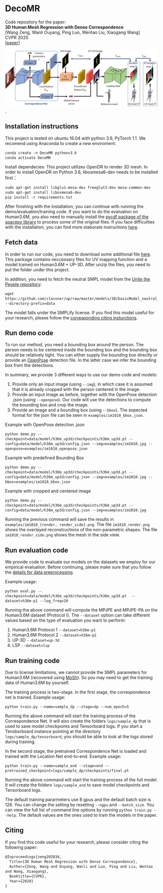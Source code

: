 # DecoMR
Code repository for the paper:  
**3D Human Mesh Regression with Dense Correspondence**  
[Wang Zeng, Wanli Ouyang, Ping Luo, Wentao Liu, Xiaogang Wang]  
CVPR 2020  
[[paper](https://arxiv.org/pdf/2006.05734.pdf)]

![teaser](images/framework.PNG).

## Installation instructions
This project is tested on ubuntu 16.04 with python 3.6, PyTorch 1.1. We recomend using Anaconda to create a new enviroment:

```
conda create -n DecoMR python=3.6
conda activate DecoMR
```

Install dependecies: This project utilizes OpenDR to render 3D mesh. 
In order to install OpenDR on Python 3.6, libosmesa6-dev needs to be installed first：
```
sudo apt-get install libglu1-mesa-dev freeglut3-dev mesa-common-dev
sudo apt-get install libosmesa6-dev
pip install -r requirements.txt
```

After finishing with the installation, 
you can continue with running the demo/evaluation/training code. 
If you want to do the evaluation on Human3.6M, 
you also need to manually install the 
[pycdf package of the spacepy library](https://pythonhosted.org/SpacePy/pycdf.html) 
to process some of the original files. 
If you face difficulties with the installation, 
you can find more elaborate instructions 
[here](https://stackoverflow.com/questions/37232008/how-read-common-data-formatcdf-in-python).

## Fetch data
In order to run our code, you need to download some additional 
file [here](https://drive.google.com/drive/folders/1xWBVfQa7OZ14VgT9BVO9Lj_kDqRAcQ-e?usp=sharing).
This package contains neccessary files for UV mapping function and a model trained on Human3.6M + UP-3D.
After unzip the files, you need to put the folder under this project. 

In addition, you need to fetch the neutral SMPL model from the 
[Unite the People repository](https://github.com/classner/up):
```
wget https://github.com/classner/up/raw/master/models/3D/basicModel_neutral_lbs_10_207_0_v1.0.0.pkl --directory-prefix=data
```
The model falls under the SMPLify license. 
If you find this model useful for your research, please follow the 
[corresponding citing insturctions](https://github.com/classner/up/tree/master/3dfit/README.md).


## Run demo code
To run our method, you need a bounding box around the person. 
The person needs to be centered inside the bounding box and 
the bounding box should be relatively tight. 
You can either supply the bounding box directly or provide an
 [OpenPose](https://github.com/CMU-Perceptual-Computing-Lab/openpose) detection file. 
 In the latter case we infer the bounding box from the detections.

In summary, we provide 3 different ways to use our demo code and models:
1. Provide only an input image (using ```--img```), in which case it is assumed that
 it is already cropped with the person centered in the image.
2. Provide an input image as before, 
together with the OpenPose detection .json (using ```--openpose```). 
Our code will use the detections to compute the bounding box and crop the image.
3. Provide an image and a bounding box (using ```--bbox```). 
The expected format for the json file can be seen in ```examples/im1010_bbox.json```.

Example with OpenPose detection .json
```
python demo.py --checkpoint=data/model/h36m_up3d/checkpoints/h36m_up3d.pt --config=data/model/h36m_up3d/config.json --img=examples/im1010.jpg --openpose=examples/im1010_openpose.json
```
Example with predefined Bounding Box
```
python demo.py --checkpoint=data/model/h36m_up3d/checkpoints/h36m_up3d.pt --config=data/model/h36m_up3d/config.json --img=examples/im1010.jpg --bbox=examples/im1010_bbox.json
```
Example with cropped and centered image
```
python demo.py --checkpoint=data/model/h36m_up3d/checkpoints/h36m_up3d.pt --config=data/model/h36m_up3d/config.json --img=examples/im1010.jpg
```

Running the previous command will save the results in ```examples/im1010_{render, render_side}.png```. 
The file ```im1010_render.png``` shows the overlayed reconstructions of the non-parametric shapes.
The file ```im1010_render_side.png``` shows the mesh in the side view.

## Run evaluation code

We provide code to evaluate our models on the datasets we employ for our empirical evaluation. 
Before continuing, please make sure that you follow the 
[details for data preprocessing](datasets/preprocess/README.md).

Example usage:
```
python eval.py --checkpoint=data/model/h36m_up3d/checkpoints/h36m_up3d.pt  --dataset=h36m-p1 --log_freq=20
```
Running the above command will compute the MPJPE and MPJPE-PA on the Human3.6M dataset (Protocol I). The ```--dataset``` option can take different values based on the type of evaluation you want to perform:
1. Human3.6M Protocol 1 ```--dataset=h36m-p1```
2. Human3.6M Protocol 2 ```--dataset=h36m-p2```
3. UP-3D ```--dataset=up-3d```
4. LSP ```--dataset=lsp```

## Run training code
Due to license limitiations, we cannot provide the SMPL parameters for Human3.6M 
(recovered using [MoSh](http://mosh.is.tue.mpg.de)). 
So you may need to get the training data of Human3.6M by yourself.

The training process is two-stage. In the first stage, the correspondence net is trained.
Example usage:
```
python train.py --name=sample_dp --stage=dp --num_epoch=5
```
Running the above command will start the training process of the Correspondence Net.
It will also create the folders `logs/sample_dp` that is used to save model checkpoints 
and Tensorboard logs.
If you start a Tensborboard instance pointing at the directory `logs/sample_dp/tensorboard`, 
you should be able to look at the logs stored during training.

In the second stage, the pretrained Correspondence Net is loaded 
and trained with the Location Net end-to-end. Example usage:
```
python train.py --name=sample_end --stage=end --pretrained_checkpoint=logs/sample_dp/checkpoints/final.pt
```

Running the above command will start the training process of the full model. 
It will create the folders `logs/sample_end` to save model checkpoints and Tensorboard logs.

The default training pararmeters use 8 gpus and the default batch size is 128. 
You can change the setting by resetting `--ngpu` and `--batch_size`.
You can view the full list of command line options by running `python train.py --help`. 
The default values are the ones used to train the models in the paper. 



## Citing
If you find this code useful for your research, please consider citing the following paper:

	@Inproceedings{zeng20203d,
	  Title={3D Human Mesh Regression with Dense Correspondence},
	  Author={Zeng, Wang and Ouyang, Wanli and Luo, Ping and Liu, Wentao and Wang, Xiaogang},
	  Booktitle={CVPR},
	  Year={2020}
	}

